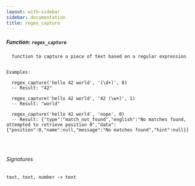 ```yaml
---
layout: with-sidebar
sidebar: documentation
title: regex_capture
---
```


##### Function: `regex_capture`
```
  function to capture a piece of text based on a regular expression


Examples:

  regex_capture('hello 42 world', '(\d+)', 0)
  -- Result: "42"

  regex_capture('hello 42 world', '42 (\w+)', 1)
  -- Result: "world"

  regex_capture('hello 42 world', 'nope', 0)
  -- Result: {"type":"match_not_found","english":"No matches found, attempted to retrieve position 0","data":{"position":0,"name":null,"message":"No matches found","hint":null}}




```

###### Signatures
    text, text, number -> text

